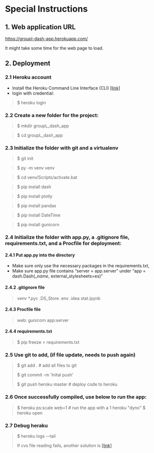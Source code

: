 # Special Instructions
 
## 1. Web application URL
https://groupl-dash-app.herokuapp.com/

It might take some time for the web page to load. 

## 2. Deployment

### 2.1 Heroku account
- Install the Heroku Command Line Interface (CLI) [[link]](https://devcenter.heroku.com/articles/getting-started-with-python?singlepage=true)
- login with credential:

>  $ heroku login  

### 2.2 Create a new folder for the project:

> $ mkdir groupL_dash_app

> $ cd groupL_dash_app

### 2.3 Initialize the folder with git and a virtualenv

>$ git init

>$ py -m venv venv

>$ cd venv/Scripts/activate.bat

>$ pip install dash

>$ pip install plotly

>$ pip install pandas

>$ pip install DateTime

>$ pip install gunicorn

### 2.4 Initialize the folder with app.py, a .gitignore file, requirements.txt, and a Procfile for deployment:

#### 2.4.1 Put app.py into the directory

- Make sure only use the necessary packages in the requirements.txt, 
- Make sure app.py file contains “server = app.server” under “app = dash.Dash(__name_, external_stylesheets=es)”

#### 2.4.2 .gitignore file
>
> venv
> *.pyc
> .DS_Store
> .env
> .idea
> stat.ipynb

#### 2.4.3 Procfile file
>
>web: gunicorn app:server

#### 2.4.4 requirements.txt
>
>$ pip freeze > requirements.txt

### 2.5 Use git to add, (if file update, needs to push again)
>
> $ git add . # add all files to git
>
>$ git commit -m 'Inital push'
>
>$ git push heroku master # deploy code to heroku

### 2.6 Once successfully compiled, use below to run the app:
>
>$ heroku ps:scale web=1  # run the app with a 1 heroku "dyno"
>$ heroku open

### 2.7 Debug heraku
>
>$ heroku logs --tail
>
> If cvs file reading fails, another solution is [[link]](https://stackoverflow.com/questions/57204186/dash-app-deployed-on-heroku-cannot-read-csv-file)
